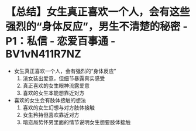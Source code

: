 # 【总结】女生真正喜欢一个人，会有这些强烈的“身体反应”，男生不清楚的秘密 - P1：私信 - 恋爱百事通 - BV1vN411R7NZ

-   女生真正喜欢一个人，会有强烈的“身体反应”
    1.  渣女装出爱意，但细节暴露真实感受
    2.  真正喜欢的女生眼神流露爱意
    3.  喜欢的女生本能想靠近对方
-   喜欢的女生会有肢体接触的想法
    1.  喜欢的女生幻想与对方肢体接触
    2.  女生矜持但喜欢靠近对方
    3.  暗恋局势怀男里面的情节说明女生想要肢体接触